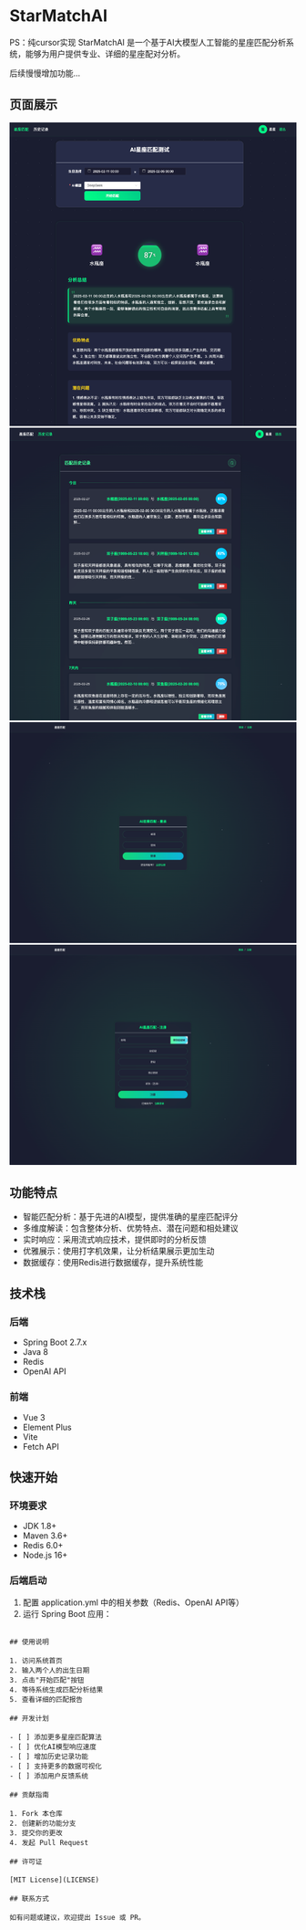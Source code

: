 # StarMatchAI
PS：纯cursor实现
StarMatchAI 是一个基于AI大模型人工智能的星座匹配分析系统，能够为用户提供专业、详细的星座配对分析。

后续慢慢增加功能...

## 页面展示
![img.png](image/img1.png)
![img.png](image/img2.png)
![img.png](image/login_img.png)
![img.png](image/register_img.png)

## 功能特点

- 智能匹配分析：基于先进的AI模型，提供准确的星座匹配评分
- 多维度解读：包含整体分析、优势特点、潜在问题和相处建议
- 实时响应：采用流式响应技术，提供即时的分析反馈
- 优雅展示：使用打字机效果，让分析结果展示更加生动
- 数据缓存：使用Redis进行数据缓存，提升系统性能

## 技术栈

### 后端
- Spring Boot 2.7.x
- Java 8
- Redis
- OpenAI API

### 前端
- Vue 3
- Element Plus
- Vite
- Fetch API

## 快速开始

### 环境要求
- JDK 1.8+
- Maven 3.6+
- Redis 6.0+
- Node.js 16+

### 后端启动
1. 配置 application.yml 中的相关参数（Redis、OpenAI API等）
2. 运行 Spring Boot 应用：
```

## 使用说明

1. 访问系统首页
2. 输入两个人的出生日期
3. 点击"开始匹配"按钮
4. 等待系统生成匹配分析结果
5. 查看详细的匹配报告

## 开发计划

- [ ] 添加更多星座匹配算法
- [ ] 优化AI模型响应速度
- [ ] 增加历史记录功能
- [ ] 支持更多的数据可视化
- [ ] 添加用户反馈系统

## 贡献指南

1. Fork 本仓库
2. 创建新的功能分支
3. 提交你的更改
4. 发起 Pull Request

## 许可证

[MIT License](LICENSE)

## 联系方式

如有问题或建议，欢迎提出 Issue 或 PR。